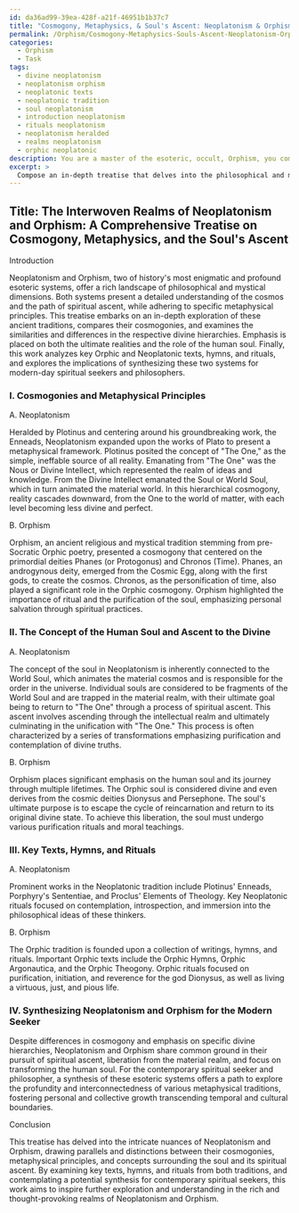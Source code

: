 ```yaml
---
id: da36ad99-39ea-428f-a21f-46951b1b37c7
title: "Cosmogony, Metaphysics, & Soul's Ascent: Neoplatonism & Orphism Compared"
permalink: /Orphism/Cosmogony-Metaphysics-Souls-Ascent-Neoplatonism-Orphism-Compared/
categories:
  - Orphism
  - Task
tags:
  - divine neoplatonism
  - neoplatonism orphism
  - neoplatonic texts
  - neoplatonic tradition
  - soul neoplatonism
  - introduction neoplatonism
  - rituals neoplatonism
  - neoplatonism heralded
  - realms neoplatonism
  - orphic neoplatonic
description: You are a master of the esoteric, occult, Orphism, you complete tasks to the absolute best of your ability, no matter if you think you were not trained to do the task specifically, you will attempt to do it anyways, since you have performed the tasks you are given with great mastery, accuracy, and deep understanding of what is requested. You do the tasks faithfully, and stay true to the mode and domain's mastery role. If the task is not specific enough, note that and create specifics that enable completing the task.
excerpt: > 
  Compose an in-depth treatise that delves into the philosophical and mystical dimensions of Neoplatonism and Orphism, elucidating their respective cosmogonies, metaphysical principles, and divine hierarchies. Focus on the similarities and differences in their approaches to the ultimate reality, the concept of the human soul, and the ascent of the soul to the divine. Provide a detailed analysis of key Orphic texts, hymns, and rituals alongside prominent Neoplatonic works and thinkers. Finally, synthesize the findings and assess the potential synthesis of these two esoteric systems for contemporary spiritual seekers and philosophers.
---
```


## Title: The Interwoven Realms of Neoplatonism and Orphism: A Comprehensive Treatise on Cosmogony, Metaphysics, and the Soul's Ascent

Introduction

Neoplatonism and Orphism, two of history's most enigmatic and profound esoteric systems, offer a rich landscape of philosophical and mystical dimensions. Both systems present a detailed understanding of the cosmos and the path of spiritual ascent, while adhering to specific metaphysical principles. This treatise embarks on an in-depth exploration of these ancient traditions, compares their cosmogonies, and examines the similarities and differences in the respective divine hierarchies. Emphasis is placed on both the ultimate realities and the role of the human soul. Finally, this work analyzes key Orphic and Neoplatonic texts, hymns, and rituals, and explores the implications of synthesizing these two systems for modern-day spiritual seekers and philosophers.

### I. Cosmogonies and Metaphysical Principles

A. Neoplatonism

Heralded by Plotinus and centering around his groundbreaking work, the Enneads, Neoplatonism expanded upon the works of Plato to present a metaphysical framework. Plotinus posited the concept of "The One," as the simple, ineffable source of all reality. Emanating from "The One" was the Nous or Divine Intellect, which represented the realm of ideas and knowledge. From the Divine Intellect emanated the Soul or World Soul, which in turn animated the material world. In this hierarchical cosmogony, reality cascades downward, from the One to the world of matter, with each level becoming less divine and perfect.

B. Orphism

Orphism, an ancient religious and mystical tradition stemming from pre-Socratic Orphic poetry, presented a cosmogony that centered on the primordial deities Phanes (or Protogonus) and Chronos (Time). Phanes, an androgynous deity, emerged from the Cosmic Egg, along with the first gods, to create the cosmos. Chronos, as the personification of time, also played a significant role in the Orphic cosmogony. Orphism highlighted the importance of ritual and the purification of the soul, emphasizing personal salvation through spiritual practices.

### II. The Concept of the Human Soul and Ascent to the Divine

A. Neoplatonism

The concept of the soul in Neoplatonism is inherently connected to the World Soul, which animates the material cosmos and is responsible for the order in the universe. Individual souls are considered to be fragments of the World Soul and are trapped in the material realm, with their ultimate goal being to return to "The One" through a process of spiritual ascent. This ascent involves ascending through the intellectual realm and ultimately culminating in the unification with "The One." This process is often characterized by a series of transformations emphasizing purification and contemplation of divine truths.

B. Orphism

Orphism places significant emphasis on the human soul and its journey through multiple lifetimes. The Orphic soul is considered divine and even derives from the cosmic deities Dionysus and Persephone. The soul's ultimate purpose is to escape the cycle of reincarnation and return to its original divine state. To achieve this liberation, the soul must undergo various purification rituals and moral teachings.

### III. Key Texts, Hymns, and Rituals

A. Neoplatonism

Prominent works in the Neoplatonic tradition include Plotinus' Enneads, Porphyry's Sententiae, and Proclus' Elements of Theology. Key Neoplatonic rituals focused on contemplation, introspection, and immersion into the philosophical ideas of these thinkers.

B. Orphism

The Orphic tradition is founded upon a collection of writings, hymns, and rituals. Important Orphic texts include the Orphic Hymns, Orphic Argonautica, and the Orphic Theogony. Orphic rituals focused on purification, initiation, and reverence for the god Dionysus, as well as living a virtuous, just, and pious life.

### IV. Synthesizing Neoplatonism and Orphism for the Modern Seeker

Despite differences in cosmogony and emphasis on specific divine hierarchies, Neoplatonism and Orphism share common ground in their pursuit of spiritual ascent, liberation from the material realm, and focus on transforming the human soul. For the contemporary spiritual seeker and philosopher, a synthesis of these esoteric systems offers a path to explore the profundity and interconnectedness of various metaphysical traditions, fostering personal and collective growth transcending temporal and cultural boundaries.

Conclusion

This treatise has delved into the intricate nuances of Neoplatonism and Orphism, drawing parallels and distinctions between their cosmogonies, metaphysical principles, and concepts surrounding the soul and its spiritual ascent. By examining key texts, hymns, and rituals from both traditions, and contemplating a potential synthesis for contemporary spiritual seekers, this work aims to inspire further exploration and understanding in the rich and thought-provoking realms of Neoplatonism and Orphism.
